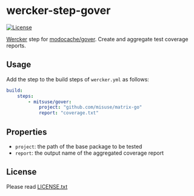# wercker-step-gover

[![License](https://img.shields.io/badge/license-MIT-yellowgreen.svg?style=flat-square)](LICENSE.txt)

[Wercker][wercker] step for [modocache/gover][gover].
Create and aggregate test coverage reports.

[wercker]: https://app.wercker.com/
[gover]: https://github.com/modocache/gover


## Usage

Add the step to the build steps of `wercker.yml` as follows:

```yaml
build:
    steps:
        - mitsuse/gover:
            project: "github.com/misuse/matrix-go"
            report: "coverage.txt"
```


## Properties

- `project`: the path of the base package to be tested
- `report`: the output name of the aggregated coverage report


## License

Please read [LICENSE.txt](LICENSE.txt)
